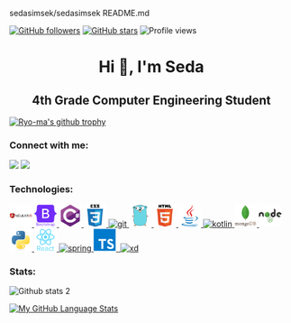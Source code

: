 sedasimsek/sedasimsek README.md 
 

[![GitHub followers](https://img.shields.io/github/followers/sedasimsek.svg?style=social&label=Follow&maxAge=2592000)](https://github.com/sedasimsek?tab=followers)
[![GitHub stars](https://img.shields.io/github/stars/sedasimsek/StrapDown.js.svg?style=social&label=Star&maxAge=2592000)](https://GitHub.com/sedasimsek/StrapDown.js/stargazers/)
![Profile views](https://gpvc.arturio.dev/sedasimsek)

<h1 align="center">Hi 👋, I'm Seda</h1>

<h2 align="center">4th Grade Computer Engineering Student</h2>

[![Ryo-ma's github trophy](https://github-profile-trophy.vercel.app/?username=sedasimsek&row=1)](https://github.com/sedasimsek/github-profile-trophy)

### Connect with me: 

<a href="https://www.linkedin.com/in/seda-%C5%9Fim%C5%9Fek-91a702174/">
<img src="https://img.shields.io/badge/LinkedIn-0077B5?style=for-the-badge&logo=linkedin&logoColor=white"></a>

<a href="sedasimsekk27@gmail.com">
<img src="https://img.shields.io/badge/Gmail-D14836?style=for-the-badge&logo=gmail&logoColor=white"></a>

### Technologies:


<p align="left"> <a href="https://angular.io" target="_blank"> <img src="https://raw.githubusercontent.com/devicons/devicon/master/icons/angularjs/angularjs-original-wordmark.svg" alt="angularjs" width="40" height="40"/> </a> <a href="https://getbootstrap.com" target="_blank"> <img src="https://raw.githubusercontent.com/devicons/devicon/master/icons/bootstrap/bootstrap-plain-wordmark.svg" alt="bootstrap" width="40" height="40"/> </a> <a href="https://www.w3schools.com/cs/" target="_blank"> <img src="https://raw.githubusercontent.com/devicons/devicon/master/icons/csharp/csharp-original.svg" alt="csharp" width="40" height="40"/> </a> <a href="https://www.w3schools.com/css/" target="_blank"> <img src="https://raw.githubusercontent.com/devicons/devicon/master/icons/css3/css3-original-wordmark.svg" alt="css3" width="40" height="40"/> </a> <a href="https://git-scm.com/" target="_blank"> <img src="https://www.vectorlogo.zone/logos/git-scm/git-scm-icon.svg" alt="git" width="40" height="40"/> </a> <a href="https://golang.org" target="_blank"> <img src="https://raw.githubusercontent.com/devicons/devicon/master/icons/go/go-original.svg" alt="go" width="40" height="40"/> </a> <a href="https://www.w3.org/html/" target="_blank"> <img src="https://raw.githubusercontent.com/devicons/devicon/master/icons/html5/html5-original-wordmark.svg" alt="html5" width="40" height="40"/> </a> <a href="https://www.java.com" target="_blank"> <img src="https://raw.githubusercontent.com/devicons/devicon/master/icons/java/java-original.svg" alt="java" width="40" height="40"/> </a> <a href="https://kotlinlang.org" target="_blank"> <img src="https://www.vectorlogo.zone/logos/kotlinlang/kotlinlang-icon.svg" alt="kotlin" width="40" height="40"/> </a> <a href="https://www.mongodb.com/" target="_blank"> <img src="https://raw.githubusercontent.com/devicons/devicon/master/icons/mongodb/mongodb-original-wordmark.svg" alt="mongodb" width="40" height="40"/> </a> <a href="https://nodejs.org" target="_blank"> <img src="https://raw.githubusercontent.com/devicons/devicon/master/icons/nodejs/nodejs-original-wordmark.svg" alt="nodejs" width="40" height="40"/> </a> <a href="https://www.python.org" target="_blank"> <img src="https://raw.githubusercontent.com/devicons/devicon/master/icons/python/python-original.svg" alt="python" width="40" height="40"/> </a> <a href="https://reactjs.org/" target="_blank"> <img src="https://raw.githubusercontent.com/devicons/devicon/master/icons/react/react-original-wordmark.svg" alt="react" width="40" height="40"/> </a> <a href="https://spring.io/" target="_blank"> <img src="https://www.vectorlogo.zone/logos/springio/springio-icon.svg" alt="spring" width="40" height="40"/> </a> <a href="https://www.typescriptlang.org/" target="_blank"> <img src="https://raw.githubusercontent.com/devicons/devicon/master/icons/typescript/typescript-original.svg" alt="typescript" width="40" height="40"/> </a> <a href="https://vuejs.org/" target="_blank"> <img  href="https://www.adobe.com/products/xd.html" target="_blank"> <img src="https://cdn.worldvectorlogo.com/logos/adobe-xd.svg" alt="xd" width="40" height="40"/> </a> </p>

### Stats:

![Github stats 2](https://github-readme-stats.vercel.app/api?username=sedasimsek&show_icons=true&theme=radical)

[![My GitHub Language Stats](https://github-readme-stats.vercel.app/api/top-langs/?username=sedasimsek&langs_count=5&theme=tokyonight)]()




